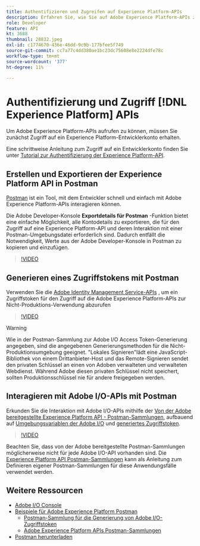 ```yaml
---
title: Authentifizieren und Zugreifen auf Experience Platform-APIs
description: Erfahren Sie, wie Sie auf Adobe Experience Platform-APIs zugreifen können.
role: Developer
feature: API
kt: 3688
thumbnail: 28832.jpeg
exl-id: c1774670-436e-46dd-9c9b-177bfee5f749
source-git-commit: cc7a77c4dd380ae1bc23dc75608e8e2224dfe78c
workflow-type: tm+mt
source-wordcount: '377'
ht-degree: 11%

---
```


# Authentifizierung und Zugriff [!DNL Experience Platform] APIs

Um Adobe Experience Platform-APIs aufrufen zu können, müssen Sie zunächst Zugriff auf ein Experience Platform-Entwicklerkonto erhalten.

Eine schrittweise Anleitung zum Zugriff auf ein Entwicklerkonto finden Sie unter [Tutorial zur Authentifizierung der Experience Platform-API](https://experienceleague.adobe.com/docs/experience-platform/landing/platform-apis/api-authentication.html?lang=de).

## Erstellen und Exportieren der Experience Platform API in Postman

[Postman](https://www.getpostman.com/) ist ein Tool, mit dem Entwickler schnell und einfach mit Adobe Experience Platform-APIs interagieren können.

Die Adobe Developer-Konsole **Exportdetails für Postman** -Funktion bietet eine einfache Möglichkeit, alle Kontodetails zu exportieren, die für den Zugriff auf eine Experience Platform-API und deren Interaktion mit einer Postman-Umgebungsdatei erforderlich sind. Dadurch entfällt die Notwendigkeit, Werte aus der Adobe Developer-Konsole in Postman zu kopieren und einzufügen.

>[!VIDEO](https://video.tv.adobe.com/v/28832/?quality=12&learn=on)

## Generieren eines Zugriffstokens mit Postman

Verwenden Sie die [Adobe Identity Management Service-APIs](https://github.com/adobe/experience-platform-postman-samples/tree/master/apis/ims) , um ein Zugriffstoken für den Zugriff auf die Adobe Experience Platform-APIs zur Nicht-Produktions-Verwendung abzurufen

>[!VIDEO](https://video.tv.adobe.com/v/29698/?quality=12&learn=on)

>[!WARNING]
>
> Wie in der Postman-Sammlung zur Adobe I/O Access Token-Generierung angegeben, sind die angegebenen Generierungsmethoden für die Nicht-Produktionsumgebung geeignet. &quot;Lokales Signieren&quot;lädt eine JavaScript-Bibliothek von einem Drittanbieter-Host und das Remote-Signieren sendet den privaten Schlüssel an einen von Adoben verwalteten und verwalteten Webdienst. Während Adobe diesen privaten Schlüssel nicht speichert, sollten Produktionsschlüssel nie für andere freigegeben werden.

## Interagieren mit Adobe I/O-APIs mit Postman

Erkunden Sie die Interaktion mit Adobe I/O-APIs mithilfe der [Von der Adobe bereitgestellte Experience Platform API - Postman-Sammlungen](https://github.com/adobe/experience-platform-postman-samples/tree/master/apis/experience-platform), aufbauend auf [Umgebungsvariablen der Adobe I/O](#export-adobe-io-integration-details-to-postman) und [generiertes Zugriffstoken](#generate-an-access-token-with-postman).

>[!VIDEO](https://video.tv.adobe.com/v/29704/?quality=12&learn=on)

Beachten Sie, dass von der Adobe bereitgestellte Postman-Sammlungen möglicherweise nicht für jede Adobe I/O-API vorhanden sind. Die [Experience Platform API Postman-Sammlungen](https://github.com/adobe/experience-platform-postman-samples/tree/master/apis/experience-platform) kann als Anleitung zum Definieren eigener Postman-Sammlungen für diese Anwendungsfälle verwendet werden.

## Weitere Ressourcen

* [Adobe I/O Console](https://console.adobe.io)
* [Beispiele für Adobe Experience Platform Postman](https://github.com/adobe/experience-platform-postman-samples)
   * [Postman-Sammlung für die Generierung von Adobe I/O-Zugriffstoken](https://github.com/adobe/experience-platform-postman-samples/tree/master/apis/ims)
   * [Adobe Experience Platform APIs Postman-Sammlungen](https://github.com/adobe/experience-platform-postman-samples/tree/master/apis/experience-platform)
* [Postman herunterladen](https://www.getpostman.com/)
